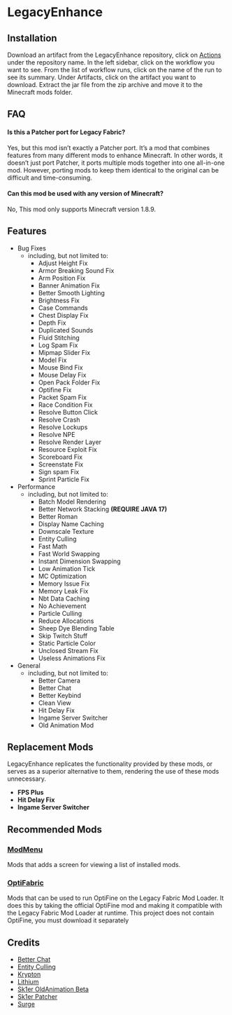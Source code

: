 # LegacyEnhance

## Installation

Download an artifact from the LegacyEnhance repository, click on [Actions](https://github.com/Hankung7183/LegacyEnhance/actions) under the repository name. In the left sidebar, click on the workflow you want to see. From the list of workflow runs, click on the name of the run to see its summary. Under Artifacts, click on the artifact you want to download. Extract the jar file from the zip archive and move it to the Minecraft mods folder.

## FAQ

#### Is this a Patcher port for Legacy Fabric?
Yes, but this mod isn’t exactly a Patcher port. It’s a mod that combines features from many different mods to enhance Minecraft. In other words, it doesn’t just port Patcher, it ports multiple mods together into one all-in-one mod. However, porting mods to keep them identical to the original can be difficult and time-consuming.

#### Can this mod be used with any version of Minecraft?
No, This mod only supports Minecraft version 1.8.9.

## Features

- Bug Fixes
    - including, but not limited to:
        - Adjust Height Fix
        - Armor Breaking Sound Fix
        - Arm Position Fix
        - Banner Animation Fix
        - Better Smooth Lighting
        - Brightness Fix
        - Case Commands
        - Chest Display Fix
        - Depth Fix
        - Duplicated Sounds
        - Fluid Stitching
        - Log Spam Fix
        - Mipmap Slider Fix
        - Model Fix
        - Mouse Bind Fix
        - Mouse Delay Fix
        - Open Pack Folder Fix
        - Optifine Fix
        - Packet Spam Fix
        - Race Condition Fix
        - Resolve Button Click
        - Resolve Crash
        - Resolve Lockups
        - Resolve NPE
        - Resolve Render Layer
        - Resource Exploit Fix
        - Scoreboard Fix
        - Screenstate Fix
        - Sign spam Fix
        - Sprint Particle Fix
- Performance
    - including, but not limited to:
        - Batch Model Rendering
        - Better Network Stacking **(REQUIRE JAVA 17)**
        - Better Roman
        - Display Name Caching
        - Downscale Texture
        - Entity Culling
        - Fast Math
        - Fast World Swapping
        - Instant Dimension Swapping
        - Low Animation Tick
        - MC Optimization
        - Memory Issue Fix
        - Memory Leak Fix
        - Nbt Data Caching
        - No Achievement
        - Particle Culling
        - Reduce Allocations
        - Sheep Dye Blending Table
        - Skip Twitch Stuff
        - Static Particle Color
        - Unclosed Stream Fix
        - Useless Animations Fix
- General
    - including, but not limited to:
        - Better Camera
        - Better Chat
        - Better Keybind
        - Clean View
        - Hit Delay Fix
        - Ingame Server Switcher
        - Old Animation Mod

## Replacement Mods

LegacyEnhance replicates the functionality provided by these mods, or serves as a superior alternative to them, rendering the use of these mods unnecessary.

- **FPS Plus**
- **Hit Delay Fix**
- **Ingame Server Switcher**

## Recommended Mods

### [ModMenu](https://github.com/BoogieMonster1O1/ModMenu)
Mods that adds a screen for viewing a list of installed mods.

### [OptiFabric](https://github.com/hYdos/OptiFabric)
Mods that can be used to run OptiFine on the Legacy Fabric Mod Loader. It does this by taking the official OptiFine mod and making it compatible with the Legacy Fabric Mod Loader at runtime. This project does not contain OptiFine, you must download it separately

## Credits
- [Better Chat](https://github.com/LlamaLad7/Better-Chat)
- [Entity Culling](https://github.com/tr7zw/EntityCulling)
- [Krypton](https://github.com/astei/krypton)
- [Lithium](https://github.com/CaffeineMC/lithium-fabric)
- [Sk1er OldAnimation Beta](https://github.com/Sk1erLLC)
- [Sk1er Patcher](https://github.com/Sk1erLLC/Patcher)
- [Surge](https://github.com/Epoxide-Software/Surge)

